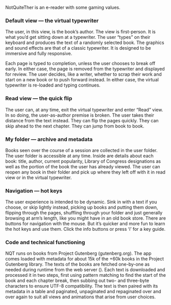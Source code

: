 NotQuiteTher is an e-reader with some gaming values. 

### Default view — the virtual typewriter

The user, in this view, is the book’s author. The view is first-person. It is what you’d get sitting down at a typewriter. The user “types” on their keyboard and produces the text of a randomly selected book. The graphics and sound effects are that of a classic typewriter. It is designed to be immersive and fully responsive.

Each page is typed to completion, unless the user chooses to break off early. In either case, the page is removed from the typewriter and displayed for review. The user decides, like a writer, whether to scrap their work and start on a new book or to push forward instead. In either case, the virtual typewriter is re-loaded and typing continues.

### Read view — the quick flip

The user can, at any time, exit the virtual typewriter and enter “Read” view. In so doing, the user-as-author premise is broken. The user takes their distance from the text instead. They can flip the pages quickly. They can skip ahead to the next chapter. They can jump from book to book. 

### My folder — archive and metadata

Books seen over the course of a session are collected in the user folder. The user folder is accessible at any time. Inside are details about each book: title, author, current popularity, Library of Congress designations as well as the portion of the book the user has already viewed. The user can reopen any book in their folder and pick up where they left off with it in read view or in the virtual typewriter.

### Navigation — hot keys

The user experience is intended to be dynamic. Sink in with a text if you choose, or skip lightly instead, picking up books and putting them down, flipping through the pages, shuffling through your folder and just generally browsing at arm’s length, like you might have in an old book store. There are buttons for navigation with the mouse. But it’s quicker and more fun to learn the hot keys and use them. Click the info buttons or press ‘i’ for a key guide.

### Code and technical functioning

NQT runs on books from Project Gutenberg (gutenberg.org). The app comes loaded with metadata for about 15k of the +60k books in the Project Gutenberg library. The texts of the books are fetched one-by-one as needed during runtime from the web server (). Each text is downloaded and processed it in two steps, first using pattern matching to find the start of the book and each chapter break, then subbing out two- and three-byte characters to ensure UTF-8 compatibility. The text is then paired with its metadata in a table and paginated, unpaginated and repaginated over and over again to suit all views and animations that arise from user choices.
